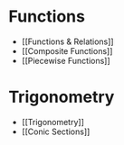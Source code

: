 # Functions
- [[Functions & Relations]]
- [[Composite Functions]]
- [[Piecewise Functions]]

# Trigonometry 
- [[Trigonometry]]
- [[Conic Sections]]